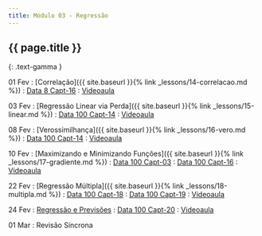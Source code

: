```yaml
---
title: Módulo 03 - Regressão
---
```


## {{ page.title }}
{: .text-gamma }

01 Fev
: [Correlação]({{ site.baseurl }}{% link _lessons/14-correlacao.md %})
  : [Data 8 Capt-16](https://www.inferentialthinking.com/chapters/16/Inference_for_Regression.html)
: [Videoaula](https://www.youtube.com/playlist?list=PL4B0y0yqpKCKvQoR__Z77ndyw-9cgsm83)

03 Fev
: [Regressão Linear via Perda]({{ site.baseurl }}{% link _lessons/15-linear.md %})
  : [Data 100 Capt-14](https://www.textbook.ds100.org/ch/14/linear_models.html)
: [Videoaula](https://www.youtube.com/playlist?list=PL4B0y0yqpKCJLZn3s9D1G6y13FhRLiNa2)

08 Fev
: [Verossimilhança]({{ site.baseurl }}{% link _lessons/16-vero.md %})
  : [Data 100 Capt-14](https://www.textbook.ds100.org/ch/14/linear_models.html)
: [Videoaula](https://www.youtube.com/playlist?list=PL4B0y0yqpKCIk7hyajkrnuYNkbjEow_e4)

10 Fev
: [Maximizando e Minimizando Funções]({{ site.baseurl }}{% link _lessons/17-gradiente.md %})
  : [Data 100 Capt-03](https://www.textbook.ds100.org/ch/03/modeling_intro.html)
  : [Data 100 Capt-16](https://www.textbook.ds100.org/ch/16/gradient_descent.html)
: [Videoaula](https://www.youtube.com/playlist?list=PL4B0y0yqpKCKfamZgFXYgWPx2-uUsQYIm)

22 Fev
: [Regressão Múltipla]({{ site.baseurl }}{% link _lessons/18-multipla.md %})
  : [Data 100 Capt-18](https://www.textbook.ds100.org/ch/18/mult_intro.html)
  : [Data 100 Capt-19](https://www.textbook.ds100.org/ch/19/feature_engineering.html)
: [Videoaula](https://www.youtube.com/playlist?list=PL4B0y0yqpKCLoSeaCRR9Mz6LkLDJuADKB)

24 Fev
: [Regressão e Previsões](TODO)
  : [Data 100 Capt-20](https://www.textbook.ds100.org/ch/20/bias_intro.html)
: [Videoaula](https://www.youtube.com/playlist?list=PL4B0y0yqpKCJHhLSEO3QvjCdZsuWyQij8)

01 Mar
: Revisão Síncrona
